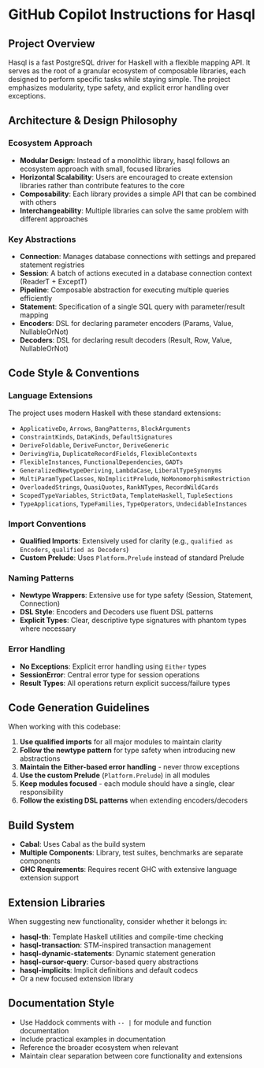 # GitHub Copilot Instructions for Hasql

## Project Overview

Hasql is a fast PostgreSQL driver for Haskell with a flexible mapping API. It serves as the root of a granular ecosystem of composable libraries, each designed to perform specific tasks while staying simple. The project emphasizes modularity, type safety, and explicit error handling over exceptions.

## Architecture & Design Philosophy

### Ecosystem Approach
- **Modular Design**: Instead of a monolithic library, hasql follows an ecosystem approach with small, focused libraries
- **Horizontal Scalability**: Users are encouraged to create extension libraries rather than contribute features to the core
- **Composability**: Each library provides a simple API that can be combined with others
- **Interchangeability**: Multiple libraries can solve the same problem with different approaches

### Key Abstractions
- **Connection**: Manages database connections with settings and prepared statement registries
- **Session**: A batch of actions executed in a database connection context (ReaderT + ExceptT)
- **Pipeline**: Composable abstraction for executing multiple queries efficiently
- **Statement**: Specification of a single SQL query with parameter/result mapping
- **Encoders**: DSL for declaring parameter encoders (Params, Value, NullableOrNot)
- **Decoders**: DSL for declaring result decoders (Result, Row, Value, NullableOrNot)

## Code Style & Conventions

### Language Extensions
The project uses modern Haskell with these standard extensions:
- `ApplicativeDo`, `Arrows`, `BangPatterns`, `BlockArguments`
- `ConstraintKinds`, `DataKinds`, `DefaultSignatures`
- `DeriveFoldable`, `DeriveFunctor`, `DeriveGeneric`
- `DerivingVia`, `DuplicateRecordFields`, `FlexibleContexts`
- `FlexibleInstances`, `FunctionalDependencies`, `GADTs`
- `GeneralizedNewtypeDeriving`, `LambdaCase`, `LiberalTypeSynonyms`
- `MultiParamTypeClasses`, `NoImplicitPrelude`, `NoMonomorphismRestriction`
- `OverloadedStrings`, `QuasiQuotes`, `RankNTypes`, `RecordWildCards`
- `ScopedTypeVariables`, `StrictData`, `TemplateHaskell`, `TupleSections`
- `TypeApplications`, `TypeFamilies`, `TypeOperators`, `UndecidableInstances`

### Import Conventions
- **Qualified Imports**: Extensively used for clarity (e.g., `qualified as Encoders`, `qualified as Decoders`)
- **Custom Prelude**: Uses `Platform.Prelude` instead of standard Prelude

### Naming Patterns
- **Newtype Wrappers**: Extensive use for type safety (Session, Statement, Connection)
- **DSL Style**: Encoders and Decoders use fluent DSL patterns
- **Explicit Types**: Clear, descriptive type signatures with phantom types where necessary

### Error Handling
- **No Exceptions**: Explicit error handling using `Either` types
- **SessionError**: Central error type for session operations
- **Result Types**: All operations return explicit success/failure types

## Code Generation Guidelines

When working with this codebase:

1. **Use qualified imports** for all major modules to maintain clarity
2. **Follow the newtype pattern** for type safety when introducing new abstractions
3. **Maintain the Either-based error handling** - never throw exceptions
4. **Use the custom Prelude** (`Platform.Prelude`) in all modules
5. **Keep modules focused** - each module should have a single, clear responsibility
6. **Follow the existing DSL patterns** when extending encoders/decoders

## Build System

- **Cabal**: Uses Cabal as the build system
- **Multiple Components**: Library, test suites, benchmarks are separate components
- **GHC Requirements**: Requires recent GHC with extensive language extension support

## Extension Libraries

When suggesting new functionality, consider whether it belongs in:
- **hasql-th**: Template Haskell utilities and compile-time checking
- **hasql-transaction**: STM-inspired transaction management
- **hasql-dynamic-statements**: Dynamic statement generation
- **hasql-cursor-query**: Cursor-based query abstractions
- **hasql-implicits**: Implicit definitions and default codecs
- Or a new focused extension library

## Documentation Style

- Use Haddock comments with `-- |` for module and function documentation
- Include practical examples in documentation
- Reference the broader ecosystem when relevant
- Maintain clear separation between core functionality and extensions